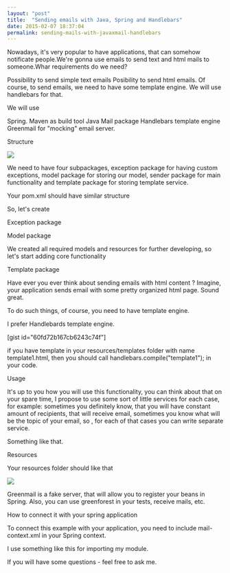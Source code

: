 ```yaml
---
layout: "post"
title:  "Sending emails with Java, Spring and Handlebars"
date: 2015-02-07 18:37:04
permalink: sending-mails-with-javaxmail-handlebars
---
```



Nowadays, it's very popular to have applications, that can somehow notificate people.We're gonna use emails to send text and html mails to someone.Whar requirements do we need?

Possibility to send simple text emails
Posibility to send html emails.
Of course, to send emails, we need to have some template engine. We will use handlebars for that.

We will use

Spring.
Maven as build tool
Java Mail package
Handlebars template engine
Greenmail for "mocking" email server.


Structure

![](assets/images/Screen-Shot-2015-01-19-at-8-06-50-PM.png)

We need to have four subpackages, exception package for having custom exceptions, model package for storing our model, sender package for main functionality and template package  for storing template service.

Your pom.xml should have similar structure

<script src="https://gist.github.com/johnyUA/264a2351757e145c3ab5.js"></script>

So, let's create

Exception package

<script src="https://gist.github.com/johnyUA/c97aff0de7c789b38d96.js"></script>

Model package 

<script src="https://gist.github.com/johnyUA/4261a67b1b07ef23fcbe.js"></script>

<script src="https://gist.github.com/johnyUA/2d80c5a00d3eec3d631b.js"></script>

<script src="https://gist.github.com/johnyUA/18826b54f157e3237cfb.js"></script>

<script src="https://gist.github.com/johnyUA/0fbeb7fa9ab14debfc68.js"></script>

We created all required models and resources for further developing, so let's start adding core functionality

<script src="https://gist.github.com/johnyUA/e906a849a0faa724f603.js"></script>

<script src="https://gist.github.com/johnyUA/5c54a21baa82610d2c14.js"></script>

Template package

Have ever you ever think about sending emails with html content ? Imagine, your application sends email with some pretty organized html page. Sound great.

To do such things, of course, you need to have template engine.

I prefer Handlebards template engine.

<script src="https://gist.github.com/johnyUA/9fa009b8a6a369d36bc3.js"></script>

<script src="https://gist.github.com/johnyUA/60fd72b167cb6243c74f.js"></script>[gist id="60fd72b167cb6243c74f"]

if you have template in your resources/templates folder with name template1.html, then you should call handlebars.compile("template1"); in your code.

Usage

It's up to you how you will use this functionality, you can think about that on your spare time, I propose to use some sort of little services for each case, for example: sometimes you definitely know, that you will have constant amount of recipients, that will receive email, sometimes you know what will be the topic of your email, so , for each of that cases you can write separate service.

Something like that.

<script src="https://gist.github.com/johnyUA/ed799886b391d3a2f5b0.js"></script>

<script src="https://gist.github.com/johnyUA/2c5e72334d709ffc7062.js"></script>

<script src="https://gist.github.com/johnyUA/92e4d8eebef16e6b46da.js"></script>

 

Resources

Your resources folder should like that

 

![](assets/images/Screen-Shot-2015-02-01-at-5-03-36-PM.png)

<script src="https://gist.github.com/johnyUA/10f0d4d029caf07f1fb0.js"></script>

Greenmail is a fake server, that will allow you to register your beans in Spring. Also, you can use greenforest in your tests, receive mails, etc.

<script src="https://gist.github.com/johnyUA/5b924f414b77801b51e1.js"></script>

<script src="https://gist.github.com/johnyUA/ad3eee93880d62899724.js"></script>

 

How to connect it with your spring application

To connect this example with your application, you need to include mail-context.xml in your Spring context.

I use something like this for importing my module.

<script src="https://gist.github.com/johnyUA/196e1baab252bf1c14d5.js"></script>

 

If you will have some questions - feel free to ask me.